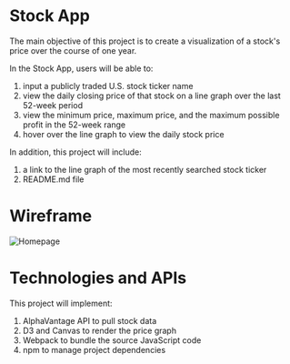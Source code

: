 <h1>Stock App</h1>

The main objective of this project is to create a visualization of a stock's price over the course of one year.

In the Stock App, users will be able to:
1) input a publicly traded U.S. stock ticker name
2) view the daily closing price of that stock on a line graph over the last 52-week period
3) view the minimum price, maximum price, and the maximum possible profit in the 52-week range
4) hover over the line graph to view the daily stock price

In addition, this project will include:

1) a link to the line graph of the most recently searched stock ticker
2) README.md file

<h1>Wireframe</h1>

![Homepage](https://github.com/nkachalia1/JavaScript-Project-1/assets/26831378/ba989c2d-2ea6-4134-8957-720ac6ec0657)

<h1>Technologies and APIs</h1>

This project will implement:
1) AlphaVantage API to pull stock data
2) D3 and Canvas to render the price graph
3) Webpack to bundle the source JavaScript code
4) npm to manage project dependencies

